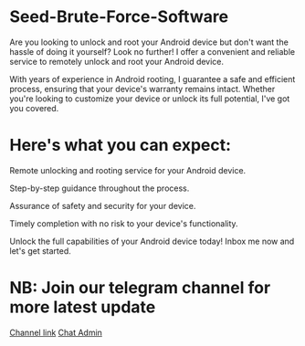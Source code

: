 # Seed-Brute-Force-Software

Are you looking to unlock and root your Android device but don't want the hassle of doing it yourself? Look no further! I offer a convenient and reliable service to remotely unlock and root your Android device.

With years of experience in ﻿Android rooting, I guarantee a safe and efficient process, ensuring that your device's warranty remains intact. Whether you're looking to customize your device or unlock its full potential, I've got you covered.



# Here's what you can expect:

Remote unlocking and rooting service for your Android device.

Step-by-step guidance throughout the process.

Assurance of safety and security for your device.

Timely completion with no risk to your device's functionality.

Unlock the full capabilities of your Android device today! Inbox me now and let's get started.

# NB: Join our telegram channel for more latest update  
[Channel link](https://t.me/bitcoin_flashing)
[Chat Admin](https://t.me/coathox)


